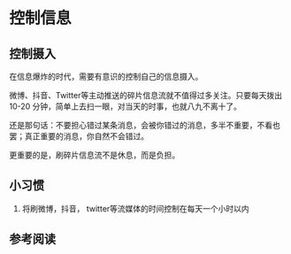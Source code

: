 # 控制信息

## 控制摄入

在信息爆炸的时代，需要有意识的控制自己的信息摄入。

微博、抖音、Twitter等主动推送的碎片信息流就不值得过多关注。只要每天拨出 10-20 分钟，简单上去扫一眼，对当天的时事，也就八九不离十了。

还是那句话：不要担心错过某条消息，会被你错过的消息，多半不重要，不看也罢；真正重要的消息，你自然不会错过。

更重要的是，刷碎片信息流不是休息，而是负担。




## 小习惯

1. 将刷微博，抖音， twitter等流媒体的时间控制在每天一个小时以内


## 参考阅读
